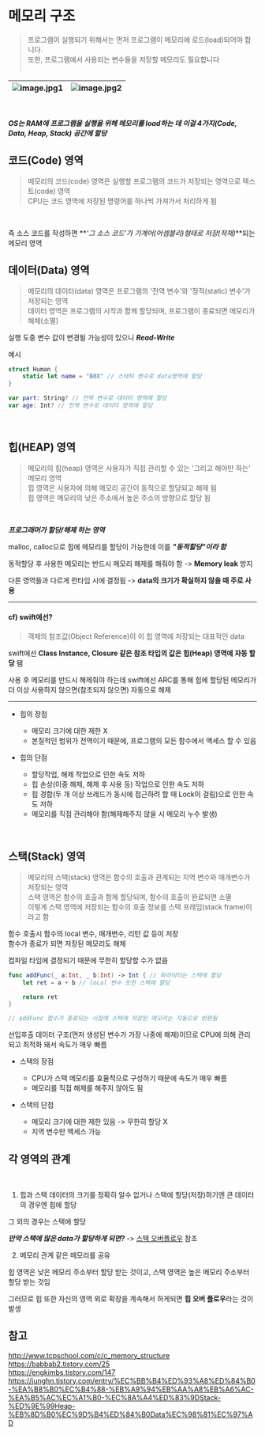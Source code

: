 # 메모리 구조

> 프로그램이 실행되기 위해서는 먼저 프로그램이 메모리에 로드(load)되어야 합니다.
> <br/>
> 또한, 프로그램에서 사용되는 변수들을 저장할 메모리도 필요합니다
> <br/>
> <br/>

| ![image.jpg1](http://www.tcpschool.com/lectures/img_c_memory_structure.png) | ![image.jpg2](https://img1.daumcdn.net/thumb/R1280x0/?scode=mtistory2&fname=https%3A%2F%2Fblog.kakaocdn.net%2Fdn%2Ft05ky%2FbtqKqySZfku%2FEp8GYaxIHEw7Jpre4W2ag1%2Fimg.png) |
| --------------------------------------------------------------------------- | -------------------------------------------------------------------------------------------------------------------------------------------------------------------------- |

<br/>

**_OS는 RAM에 프로그램을 실행을 위헤 메모리를 load하는 데 이걸 4가지(Code, Data, Heap, Stack) 공간에 할당_**
<br/>

## 코드(Code) 영역

> 메모리의 코드(code) 영역은 실행할 프로그램의 코드가 저장되는 영역으로 텍스트(code) 영역
> <br/>
> CPU는 코드 영역에 저장된 명령어를 하나씩 가져가서 처리하게 됨
> <br/>

<br/>

즉 소스 코드를 작성하면 **_'그 소스 코드'가 기계어(어셈블리)형태로 저장(적재)_**되는 메모리 영역
<br/>

## 데이터(Data) 영역

> 메모리의 데이터(data) 영역은 프로그램의 '전역 변수'와 '정적(static) 변수'가 저장되는 영역
> <br/>
> 데이터 영역은 프로그램의 시작과 함께 할당되며, 프로그램이 종료되면 메모리가 해체(소멸)
> <br/>

실행 도중 변수 값이 변경될 가능성이 있으니 **_Read-Write_**
<br/>

예시
<br/>

```swift
struct Human {
    static let name = "B0X" // 스태틱 변수로 data영역에 할당
}

var part: String? // 전역 변수로 데이터 영역에 할당
var age: Int? // 전역 변수로 데이터 영역에 할당
```

<br/>

## 힙(HEAP) 영역

> 메모리의 힙(heap) 영역은 사용자가 직접 관리할 수 있는 '그리고 해야만 하는' 메모리 영역
> <br/>
> 힙 영역은 사용자에 의해 메모리 공간이 동적으로 할당되고 해제 됨
> <br/>
> 힙 영역은 메모리의 낮은 주소에서 높은 주소의 방향으로 할당 됨
> <br/>

<br/>

**_프로그래머가 할당/해제 하는 영역_**
<br/>

malloc, calloc으로 힙에 메모리를 할당이 가능한데 이를 **_"동적할당"이라 함_**
<br/>

동적할당 후 사용한 메모리는 반드시 메모리 해제를 해줘야 함 -> **Memory leak** 방지
<br/>

다른 영역들과 다르게 런타임 시에 결정됨 -> **data의 크기가 확실하지 않을 때 주로 사용**
<br/>

---

#### cf) swift에선?

> 객체의 참조값(Object Reference)이 이 힙 영역에 저장되는 대표적인 data
> <br/>

swift에선 **Class Instance, Closure 같은 참조 타입의 값은 힙(Heap) 영역에 자동 할당** 됌
<br/>

사용 후 메모리를 반드시 해제줘야 하는데 swift에선 ARC를 통해 힙에 할당된 메모리가 더 이상 사용하지 않으면(참조되지 않으면) 자동으로 해제
<br/>

---

- 힙의 장점

  - 메모리 크기에 대한 제한 X
    <br/>
  - 본질적인 범위가 전역이기 때문에, 프로그램의 모든 함수에서 액세스 할 수 있음
    <br/>

- 힙의 단점
  - 할당작업, 해제 작업으로 인한 속도 저하
    <br/>
  - 힙 손상(이중 해제, 해제 후 사용 등) 작업으로 인한 속도 저하
    <br/>
  - 힙 경합(두 개 이상 쓰레드가 동시에 접근하려 할 때 Lock이 걸림)으로 인한 속도 저하
    <br/>
  - 메모리를 직접 관리해야 함(해제해주지 않을 시 메모리 누수 발생)

<br/>

## 스택(Stack) 영역

> 메모리의 스택(stack) 영역은 함수의 호출과 관계되는 지역 변수와 매개변수가 저장되는 영역
> <br/>
> 스택 영역은 함수의 호출과 함께 할당되며, 함수의 호출이 완료되면 소멸
> <br/>
> 이렇게 스택 영역에 저장되는 함수의 호출 정보를 스택 프레임(stack frame)이라고 함
> <br/>

함수 호출시 함수의 local 변수, 매개변수, 리턴 값 등이 저장
<br/>
함수가 종료가 되면 저장된 메모리도 해체
<br/>

컴파일 타임에 결정되기 때문에 무한히 할당할 수가 없음
<br/>

```swift
func addFunc(_ a:Int, _ b:Int) -> Int { // 파라미터는 스택에 할당
    let ret = a + b // local 변수 또한 스택에 할당

    return ret
}

// addFunc 함수가 종료되는 시점에 스택에 저장된 메모리는 자동으로 반환됨
```

선입후출 데이터 구조(먼저 생성된 변수가 가장 나중에 해제)이므로 CPU에 의해 관리되고 최적화 돼서 속도가 매우 빠름
<br/>

- 스택의 장점

  - CPU가 스택 메모리를 효율적으로 구성하기 때문에 속도가 매우 빠름
    <br/>
  - 메모리를 직접 해제를 해주지 않아도 됨
    <br/>

- 스택의 단점
  - 메모리 크기에 대한 제한 있음 -> 무한히 할당 X
    <br/>
  - 지역 변수만 액세스 가능
    <br/>

## 각 영역의 관계

<br/>

1. 힙과 스택
   데이터의 크기를 정확히 알수 없거나 스택에 할당(저장)하기엔 큰 데이터의 경우엔 힙에 할당
   <br/>

그 외의 경우는 스택에 할당
<br/>

**_만약 스택에 많은 data가 할당하게 되면?_** -> [스택 오버플로우]() 참조
<br/>

2. 메모리 관계
   같은 메모리를 공유
   <br/>

힙 영역은 낮은 메모리 주소부터 할당 받는 것이고, 스택 영역은 높은 메모리 주소부터 할당 받는 것임
<br/>

그러므로 힙 또한 자신의 영역 외로 확장을 계속해서 하게되면 **힙 오버 플로우**라는 것이 발생
<br/>

## 참고

http://www.tcpschool.com/c/c_memory_structure
<br/>
https://babbab2.tistory.com/25
<br/>
https://engkimbs.tistory.com/147
<br/>
https://junghn.tistory.com/entry/%EC%BB%B4%ED%93%A8%ED%84%B0-%EA%B8%B0%EC%B4%88-%EB%A9%94%EB%AA%A8%EB%A6%AC-%EA%B5%AC%EC%A1%B0-%EC%8A%A4%ED%83%9DStack-%ED%9E%99Heap-%EB%8D%B0%EC%9D%B4%ED%84%B0Data%EC%98%81%EC%97%AD
<br/>
